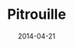 ---
layout: post
title: "Pitrouille"
date: 2014-04-21
categories: [Rencontre aléatoire]
image: http://www.pokepedia.fr/images/3/3b/Pitrouille-XY.png
caught: Pitrouille
location: Route 16
level: 36
version: X
---